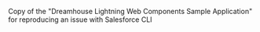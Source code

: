 Copy of the "Dreamhouse Lightning Web Components Sample Application" for reproducing an issue with Salesforce CLI
